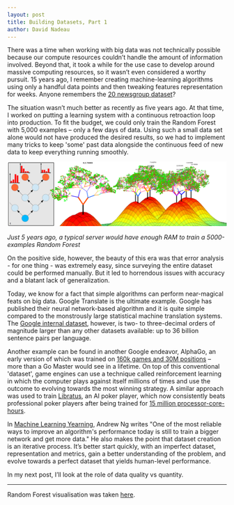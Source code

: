 ```yaml
---
layout: post
title: Building Datasets, Part 1 
author: David Nadeau
---
```


There was a time when working with big data was not technically possible because our compute resources couldn’t handle the amount of information involved. Beyond that, it took a while for the use case to develop around massive computing resources, so it wasn’t even considered a worthy pursuit. 15 years ago, I remember creating machine-learning algorithms using only a handful data points and then tweaking features representation for weeks. Anyone remembers the [20 newsgroup dataset](http://qwone.com/~jason/20Newsgroups/)?
 
The situation wasn’t much better as recently as five years ago. At that time, I worked on putting a learning system with a continuous retroaction loop into production. To fit the budget, we could only train the Random Forest with 5,000 examples – only a few days of data. Using such a small data set alone would not have produced the desired results, so we had to implement many tricks to keep 'some' past data alongside the continuous feed of new data to keep everything running smoothly.

![Random Forest](../images/a_random_forest.png "Just 5 years ago, a typical server would have enough RAM to train a 5000-examples Random Forest")

*Just 5 years ago, a typical server would have enough RAM to train a 5000-examples Random Forest*

On the positive side, however, the beauty of this era was that error analysis - for one thing - was extremely easy, since surveying the entire dataset could be performed manually. But it led to horrendous issues with accuracy and a blatant lack of generalization.
 
Today, we know for a fact that simple algorithms can perform near-magical feats on big data. Google Translate is the ultimate example. Google has published their neural network-based algorithm and it is quite simple compared to the monstrously large statistical machine translation systems. The [Google internal dataset](https://arxiv.org/pdf/1611.04558v1.pdf), however, is two- to three-decimal orders of magnitude larger than any other datasets available: up to 36 billion sentence pairs per language. 
 
Another example can be found in another Google endeavor, AlphaGo, an early version of which was trained on [160k games and 30M positions](https://www.scientificamerican.com/article/how-the-computer-beat-the-go-master/) – more than a Go Master would see in a lifetime. On top of this conventional 'dataset', game engines can use a technique called reinforcement learning in which the computer plays against itself millions of times and use the outcome to evolving towards the most winning strategy. A similar approach was used to train [Libratus](https://en.wikipedia.org/wiki/Libratus), an AI poker player, which now consistently beats professional poker players after being trained for [15 million processor-core-hours](http://spectrum.ieee.org/automaton/robotics/artificial-intelligence/meet-the-new-ai-challenging-human-poker-pros). 
 
In [Machine Learning Yearning](http://www.mlyearning.org/), Andrew Ng writes "One of the most reliable ways to improve an algorithm's performance today is still to train a bigger network and get more data." He also makes the point that dataset creation is an iterative process. It’s better start quickly, with an imperfect dataset, representation and metrics, gain a better understanding of the problem, and evolve towards a perfect dataset that yields human-level performance. 
 
In my next post, I’ll look at the role of data quality vs quantity.

---
Random Forest visualisation was taken [here](http://www.rhaensch.de/vrf.html).

